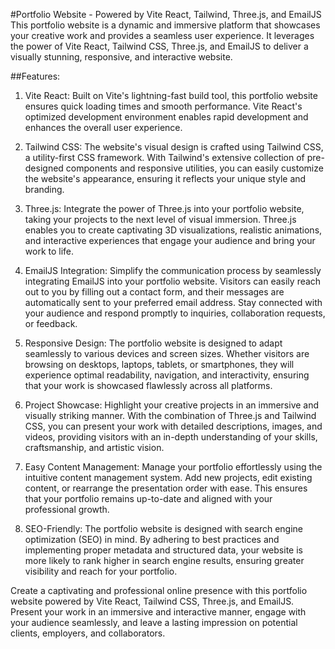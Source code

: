  #Portfolio Website - Powered by Vite React, Tailwind, Three.js, and EmailJS
This portfolio website is a dynamic and immersive platform that showcases your creative work and provides a seamless user experience. It leverages the power of Vite React, Tailwind CSS, Three.js, and EmailJS to deliver a visually stunning, responsive, and interactive website.

##Features:
1. Vite React:
Built on Vite's lightning-fast build tool, this portfolio website ensures quick loading times and smooth performance. Vite React's optimized development environment enables rapid development and enhances the overall user experience.

2. Tailwind CSS:
The website's visual design is crafted using Tailwind CSS, a utility-first CSS framework. With Tailwind's extensive collection of pre-designed components and responsive utilities, you can easily customize the website's appearance, ensuring it reflects your unique style and branding.

3. Three.js:
Integrate the power of Three.js into your portfolio website, taking your projects to the next level of visual immersion. Three.js enables you to create captivating 3D visualizations, realistic animations, and interactive experiences that engage your audience and bring your work to life.

4. EmailJS Integration:
Simplify the communication process by seamlessly integrating EmailJS into your portfolio website. Visitors can easily reach out to you by filling out a contact form, and their messages are automatically sent to your preferred email address. Stay connected with your audience and respond promptly to inquiries, collaboration requests, or feedback.

5. Responsive Design:
The portfolio website is designed to adapt seamlessly to various devices and screen sizes. Whether visitors are browsing on desktops, laptops, tablets, or smartphones, they will experience optimal readability, navigation, and interactivity, ensuring that your work is showcased flawlessly across all platforms.

6. Project Showcase:
Highlight your creative projects in an immersive and visually striking manner. With the combination of Three.js and Tailwind CSS, you can present your work with detailed descriptions, images, and videos, providing visitors with an in-depth understanding of your skills, craftsmanship, and artistic vision.

7. Easy Content Management:
Manage your portfolio effortlessly using the intuitive content management system. Add new projects, edit existing content, or rearrange the presentation order with ease. This ensures that your portfolio remains up-to-date and aligned with your professional growth.

8. SEO-Friendly:
The portfolio website is designed with search engine optimization (SEO) in mind. By adhering to best practices and implementing proper metadata and structured data, your website is more likely to rank higher in search engine results, ensuring greater visibility and reach for your portfolio.

Create a captivating and professional online presence with this portfolio website powered by Vite React, Tailwind CSS, Three.js, and EmailJS. Present your work in an immersive and interactive manner, engage with your audience seamlessly, and leave a lasting impression on potential clients, employers, and collaborators.
